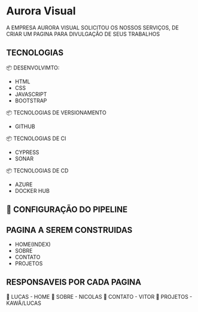 # Aurora Visual

A EMPRESA AURORA VISUAL SOLICITOU OS NOSSOS SERVIÇOS, DE CRIAR UM PAGINA 
PARA DIVULGAÇÃO DE SEUS TRABALHOS

## TECNOLOGIAS

📦 DESENVOLVIMTO:

- HTML
- CSS
- JAVASCRIPT
- BOOTSTRAP 

📦 TECNOLOGIAS DE VERSIONAMENTO

- GITHUB

📦 TECNOLOGIAS DE CI 

- CYPRESS
- SONAR

📦 TECNOLOGIAS DE CD

- AZURE
- DOCKER HUB

## 🔧 CONFIGURAÇÃO DO PIPELINE



## PAGINA A SEREM CONSTRUIDAS

- HOME(INDEX)
- SOBRE
- CONTATO
- PROJETOS

## RESPONSAVEIS POR CADA PAGINA

📌 LUCAS - HOME
📌 SOBRE - NICOLAS
📌 CONTATO - VITOR
📌 PROJETOS - KAWÃ/LUCAS
